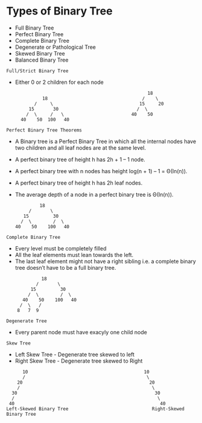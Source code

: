 # Types of Binary Tree
- Full Binary Tree
- Perfect Binary Tree
- Complete Binary Tree
- Degenerate or Pathological Tree
- Skewed Binary Tree
- Balanced Binary Tree

`Full/Strict Binary Tree`
- Either 0 or 2 children for each node

                                                       18
                18                                   /    \  
             /     \                                15     20    
           15       30                             /  \   
          /  \     /   \                         40    50   
        40    50  100   40                      


`Perfect Binary Tree Theorems`
- A Binary tree is a Perfect Binary Tree in which all the internal nodes have two children and all leaf nodes are at the same level. 
- A perfect binary tree of height h has 2h + 1 – 1 node.
- A perfect binary tree with n nodes has height log(n + 1) – 1 = Θ(ln(n)).
- A perfect binary tree of height h has 2h leaf nodes.
- The average depth of a node in a perfect binary tree is Θ(ln(n)).

               18
           /       \  
         15         30  
        /  \        /  \
      40    50    100   40


`Complete Binary Tree`
- Every level must be completely filled
- All the leaf elements must lean towards the left.
- The last leaf element might not have a right sibling i.e. a complete binary tree doesn’t have to be a full binary tree.
```
             18
           /       \  
         15         30  
        /  \        /  \
      40    50    100   40
     /  \   /
    8   7  9 
```

`Degenerate Tree`
- Every parent node must have exacyly one child node

`Skew Tree`
- Left Skew Tree - Degenerate tree skewed to left
- Right Skew Tree - Degenerate tree skewed to Right
```  
      10                                           10
      /                                             \
    20                                               20
    /                                                 \
  30                                                   30
  /                                                     \
 40                                                      40
Left-Skewed Binary Tree                               Right-Skewed Binary Tree
```
